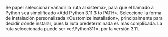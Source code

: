 Se papel seleccionar «añadir la ruta al sistema», para que el llamado a Python sea simplificado «Add Python 3.11.3 to PATH». Seleccione la forma de instalación personalizada 
«Customize installation», principalmente para decidir dónde instalar, pues la ruta predeterminada es más complicada. La ruta seleccionada puede ser «c:\Python311»,
por la versión 3.11.